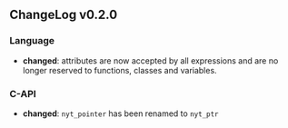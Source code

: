 ## ChangeLog v0.2.0


### Language

 * **changed**: attributes are now accepted by all expressions and are no longer
   reserved to functions, classes and variables.

### C-API

 * **changed**: `nyt_pointer` has been renamed to `nyt_ptr`
